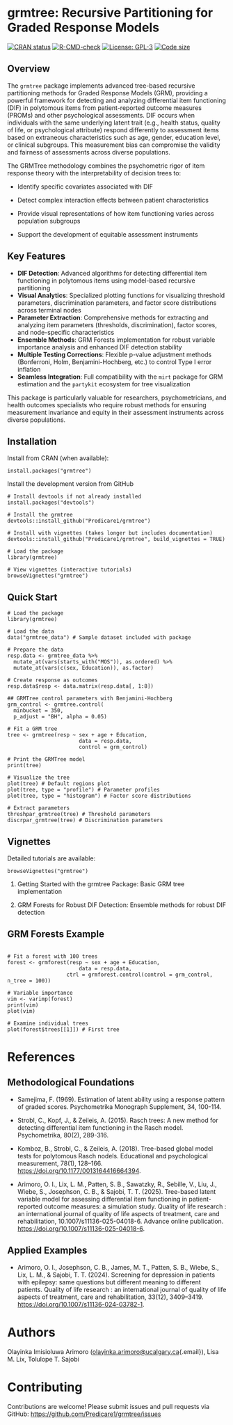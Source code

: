 # grmtree: Recursive Partitioning for Graded Response Models

<!-- badges: start -->

[![CRAN status](https://www.r-pkg.org/badges/version/grmtree)](https://CRAN.R-project.org/package=grmtree) [![R-CMD-check](https://github.com/Predicare1/grmtree/actions/workflows/R-CMD-check.yaml/badge.svg)](https://github.com/Predicare1/grmtree/actions/workflows/R-CMD-check.yaml) [![License: GPL-3](https://img.shields.io/badge/License-GPLv3-blue.svg)](https://www.gnu.org/licenses/gpl-3.0) [![Code size](https://img.shields.io/github/languages/code-size/Predicare1/grmtree.svg)](https://github.com/Predicare1/grmtree)

<!-- badges: end -->

## Overview

The `grmtree` package implements advanced tree-based recursive partitioning methods for Graded Response Models (GRM), providing a powerful framework for detecting and analyzing differential item functioning (DIF) in polytomous items from patient-reported outcome measures (PROMs) and other psychological assessments. DIF occurs when individuals with the same underlying latent trait (e.g., health status, quality of life, or psychological attribute) respond differently to assessment items based on extraneous characteristics such as age, gender, education level, or clinical subgroups. This measurement bias can compromise the validity and fairness of assessments across diverse populations.

The GRMTree methodology combines the psychometric rigor of item response theory with the interpretability of decision trees to:

-   Identify specific covariates associated with DIF

-   Detect complex interaction effects between patient characteristics

-   Provide visual representations of how item functioning varies across population subgroups

-   Support the development of equitable assessment instruments

## Key Features

-   **DIF Detection**: Advanced algorithms for detecting differential item functioning in polytomous items using model-based recursive partitioning
-   **Visual Analytics**: Specialized plotting functions for visualizing threshold parameters, discrimination parameters, and factor score distributions across terminal nodes
-   **Parameter Extraction**: Comprehensive methods for extracting and analyzing item parameters (thresholds, discrimination), factor scores, and node-specific characteristics
-   **Ensemble Methods**: GRM Forests implementation for robust variable importance analysis and enhanced DIF detection stability
-   **Multiple Testing Corrections**: Flexible p-value adjustment methods (Bonferroni, Holm, Benjamini-Hochberg, etc.) to control Type I error inflation
-   **Seamless Integration**: Full compatibility with the `mirt` package for GRM estimation and the `partykit` ecosystem for tree visualization

This package is particularly valuable for researchers, psychometricians, and health outcomes specialists who require robust methods for ensuring measurement invariance and equity in their assessment instruments across diverse populations.

## Installation

Install from CRAN (when available):

```{r}
install.packages("grmtree")
```

Install the development version from GitHub

```{r}
# Install devtools if not already installed
install.packages("devtools")

# Install the grmtree
devtools::install_github("Predicare1/grmtree")

# Install with vignettes (takes longer but includes documentation)
devtools::install_github("Predicare1/grmtree", build_vignettes = TRUE)

# Load the package
library(grmtree)

# View vignettes (interactive tutorials)
browseVignettes("grmtree")
```

## Quick Start

```{r}
# Load the package
library(grmtree)

# Load the data
data("grmtree_data") # Sample dataset included with package

# Prepare the data
resp.data <- grmtree_data %>% 
  mutate_at(vars(starts_with("MOS")), as.ordered) %>% 
  mutate_at(vars(c(sex, Education)), as.factor) 

# Create response as outcomes
resp.data$resp <- data.matrix(resp.data[, 1:8])

## GRMTree control parameters with Benjamini-Hochberg
grm_control <- grmtree.control(
  minbucket = 350,
  p_adjust = "BH", alpha = 0.05)

# Fit a GRM tree
tree <- grmtree(resp ~ sex + age + Education,
                       data = resp.data,
                       control = grm_control)

# Print the GRMTree model
print(tree)

# Visualize the tree
plot(tree) # Default regions plot
plot(tree, type = "profile") # Parameter profiles
plot(tree, type = "histogram") # Factor score distributions

# Extract parameters
threshpar_grmtree(tree) # Threshold parameters
discrpar_grmtree(tree) # Discrimination parameters
```

## Vignettes

Detailed tutorials are available:

```{r}
browseVignettes("grmtree")
```

1.  Getting Started with the grmtree Package: Basic GRM tree implementation

2.  GRM Forests for Robust DIF Detection: Ensemble methods for robust DIF detection

## GRM Forests Example

```{r}

# Fit a forest with 100 trees
forest <- grmforest(resp ~ sex + age + Education,
                       data = resp.data,
                   ctrl = grmforest.control(control = grm_control, n_tree = 100))

# Variable importance
vim <- varimp(forest)
print(vim)
plot(vim)

# Examine individual trees
plot(forest$trees[[1]]) # First tree
```

# References

## Methodological Foundations

-   Samejima, F. (1969). Estimation of latent ability using a response pattern of graded scores. Psychometrika Monograph Supplement, 34, 100-114.

-   Strobl, C., Kopf, J., & Zeileis, A. (2015). Rasch trees: A new method for detecting differential item functioning in the Rasch model. Psychometrika, 80(2), 289-316.

-   Komboz, B., Strobl, C., & Zeileis, A. (2018). Tree-based global model tests for polytomous Rasch nodels. Educational and psychological measurement, 78(1), 128–166. <https://doi.org/10.1177/0013164416664394>.

-   Arimoro, O. I., Lix, L. M., Patten, S. B., Sawatzky, R., Sebille, V., Liu, J., Wiebe, S., Josephson, C. B., & Sajobi, T. T. (2025). Tree-based latent variable model for assessing differential item functioning in patient-reported outcome measures: a simulation study. Quality of life research : an international journal of quality of life aspects of treatment, care and rehabilitation, 10.1007/s11136-025-04018-6. Advance online publication. <https://doi.org/10.1007/s11136-025-04018-6>.

## Applied Examples

-   Arimoro, O. I., Josephson, C. B., James, M. T., Patten, S. B., Wiebe, S., Lix, L. M., & Sajobi, T. T. (2024). Screening for depression in patients with epilepsy: same questions but different meaning to different patients. Quality of life research : an international journal of quality of life aspects of treatment, care and rehabilitation, 33(12), 3409–3419. <https://doi.org/10.1007/s11136-024-03782-1>.

# Authors

Olayinka Imisioluwa Arimoro ([olayinka.arimoro\@ucalgary.ca](mailto:olayinka.arimoro@ucalgary.ca){.email}), Lisa M. Lix, Tolulope T. Sajobi

# Contributing

Contributions are welcome! Please submit issues and pull requests via GitHub: <https://github.com/Predicare1/grmtree/issues>
